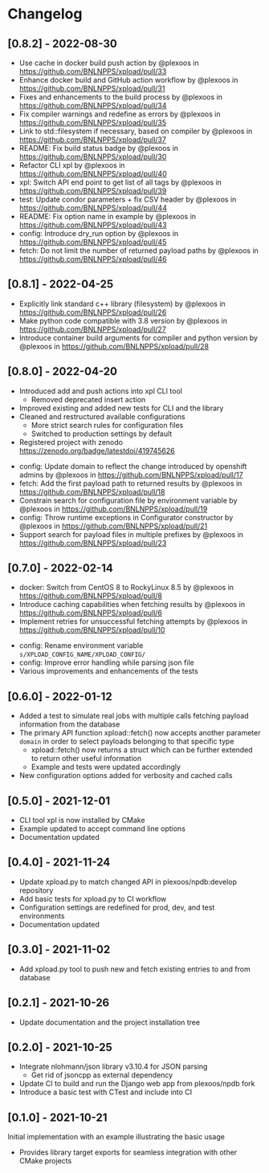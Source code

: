 # Changelog

## [0.8.2] - 2022-08-30

* Use cache in docker build push action by @plexoos in https://github.com/BNLNPPS/xpload/pull/33
* Enhance docker build and GitHub action workflow by @plexoos in https://github.com/BNLNPPS/xpload/pull/31
* Fixes and enhancements to the build process by @plexoos in https://github.com/BNLNPPS/xpload/pull/34
* Fix compiler warnings and redefine as errors by @plexoos in https://github.com/BNLNPPS/xpload/pull/35
* Link to std::filesystem if necessary, based on compiler by @plexoos in https://github.com/BNLNPPS/xpload/pull/37
* README: Fix build status badge by @plexoos in https://github.com/BNLNPPS/xpload/pull/30
* Refactor CLI xpl by @plexoos in https://github.com/BNLNPPS/xpload/pull/40
* xpl: Switch API end point to get list of all tags by @plexoos in https://github.com/BNLNPPS/xpload/pull/39
* test: Update condor parameters + fix CSV header by @plexoos in https://github.com/BNLNPPS/xpload/pull/44
* README: Fix option name in example by @plexoos in https://github.com/BNLNPPS/xpload/pull/43
* config: Introduce dry_run option by @plexoos in https://github.com/BNLNPPS/xpload/pull/45
* fetch: Do not limit the number of returned payload paths by @plexoos in https://github.com/BNLNPPS/xpload/pull/46


## [0.8.1] - 2022-04-25

* Explicitly link standard c++ library (filesystem) by @plexoos in https://github.com/BNLNPPS/xpload/pull/26
* Make python code compatible with 3.8 version by @plexoos in https://github.com/BNLNPPS/xpload/pull/27
* Introduce container build arguments for compiler and python version by @plexoos in
  https://github.com/BNLNPPS/xpload/pull/28


## [0.8.0] - 2022-04-20

- Introduced add and push actions into xpl CLI tool
  - Removed deprecated insert action
- Improved existing and added new tests for CLI and the library
- Cleaned and restructured available configurations
  - More strict search rules for configuration files
  - Switched to production settings by default
- Registered project with zenodo https://zenodo.org/badge/latestdoi/419745626

* config: Update domain to reflect the change introduced by openshift admins by @plexoos in https://github.com/BNLNPPS/xpload/pull/17
* fetch: Add the first payload path to returned results by @plexoos in https://github.com/BNLNPPS/xpload/pull/18
* Constrain search for configuration file by environment variable by @plexoos in https://github.com/BNLNPPS/xpload/pull/19
* config: Throw runtime exceptions in Configurator constructor by @plexoos in https://github.com/BNLNPPS/xpload/pull/21
* Support search for payload files in multiple prefixes by @plexoos in https://github.com/BNLNPPS/xpload/pull/23


## [0.7.0] - 2022-02-14

* docker: Switch from CentOS 8 to RockyLinux 8.5 by @plexoos in https://github.com/BNLNPPS/xpload/pull/8
* Introduce caching capabilities when fetching results by @plexoos in https://github.com/BNLNPPS/xpload/pull/6
* Implement retries for unsuccessful fetching attempts by @plexoos in https://github.com/BNLNPPS/xpload/pull/10

- config: Rename environment variable `s/XPLOAD_CONFIG_NAME/XPLOAD_CONFIG/`
- config: Improve error handling while parsing json file
- Various improvements and enhancements of the tests


## [0.6.0] - 2022-01-12

- Added a test to simulate real jobs with multiple calls fetching payload
  information from the database
- The primary API function xpload::fetch() now accepts another parameter
  `domain` in order to select payloads belonging to that specific type
  - xpload::fetch() now returns a struct which can be further extended to return
    other useful information
  - Example and tests were updated accordingly
- New configuration options added for verbosity and cached calls


## [0.5.0] - 2021-12-01

- CLI tool xpl is now installed by CMake
- Example updated to accept command line options
- Documentation updated


## [0.4.0] - 2021-11-24

- Update xpload.py to match changed API in plexoos/npdb:develop repository
- Add basic tests for xpload.py to CI workflow
- Configuration settings are redefined for prod, dev, and test environments
- Documentation updated


## [0.3.0] - 2021-11-02

- Add xpload.py tool to push new and fetch existing entries to and from database


## [0.2.1] - 2021-10-26

- Update documentation and the project installation tree


## [0.2.0] - 2021-10-25

- Integrate nlohmann/json library v3.10.4 for JSON parsing
  - Get rid of jsoncpp as external dependency
- Update CI to build and run the Django web app from plexoos/npdb fork
- Introduce a basic test with CTest and include into CI


## [0.1.0] - 2021-10-21

Initial implementation with an example illustrating the basic usage

- Provides library target exports for seamless integration with other CMake
  projects
